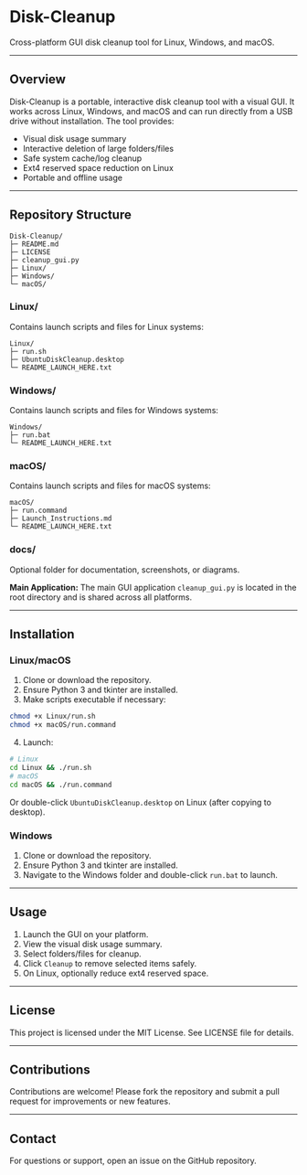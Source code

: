 # Disk-Cleanup

Cross-platform GUI disk cleanup tool for Linux, Windows, and macOS.

---

## Overview

Disk-Cleanup is a portable, interactive disk cleanup tool with a visual GUI. It works across Linux, Windows, and macOS and can run directly from a USB drive without installation. The tool provides:

* Visual disk usage summary
* Interactive deletion of large folders/files
* Safe system cache/log cleanup
* Ext4 reserved space reduction on Linux
* Portable and offline usage

---

## Repository Structure

```
Disk-Cleanup/
├─ README.md
├─ LICENSE
├─ cleanup_gui.py
├─ Linux/
├─ Windows/
└─ macOS/
```

### Linux/

Contains launch scripts and files for Linux systems:

```
Linux/
├─ run.sh
├─ UbuntuDiskCleanup.desktop
└─ README_LAUNCH_HERE.txt
```

### Windows/

Contains launch scripts and files for Windows systems:

```
Windows/
├─ run.bat
└─ README_LAUNCH_HERE.txt
```

### macOS/

Contains launch scripts and files for macOS systems:

```
macOS/
├─ run.command
├─ Launch_Instructions.md
└─ README_LAUNCH_HERE.txt
```

### docs/

Optional folder for documentation, screenshots, or diagrams.

**Main Application:** The main GUI application `cleanup_gui.py` is located in the root directory and is shared across all platforms.

---

## Installation

### Linux/macOS

1. Clone or download the repository.
2. Ensure Python 3 and tkinter are installed.
3. Make scripts executable if necessary:

```bash
chmod +x Linux/run.sh
chmod +x macOS/run.command
```

4. Launch:

```bash
# Linux
cd Linux && ./run.sh
# macOS
cd macOS && ./run.command
```

Or double-click `UbuntuDiskCleanup.desktop` on Linux (after copying to desktop).

### Windows

1. Clone or download the repository.
2. Ensure Python 3 and tkinter are installed.
3. Navigate to the Windows folder and double-click `run.bat` to launch.

---

## Usage

1. Launch the GUI on your platform.
2. View the visual disk usage summary.
3. Select folders/files for cleanup.
4. Click `Cleanup` to remove selected items safely.
5. On Linux, optionally reduce ext4 reserved space.

---

## License

This project is licensed under the MIT License. See LICENSE file for details.

---

## Contributions

Contributions are welcome! Please fork the repository and submit a pull request for improvements or new features.

---

## Contact

For questions or support, open an issue on the GitHub repository.
